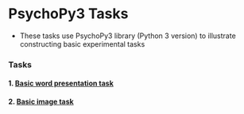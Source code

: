 # PsychoPy3 Tasks

* These tasks use PsychoPy3 library (Python 3 version) to illustrate constructing basic experimental tasks



### Tasks

#### 1. [Basic word presentation task](basic_task)


#### 2. [Basic image task](image_task)


